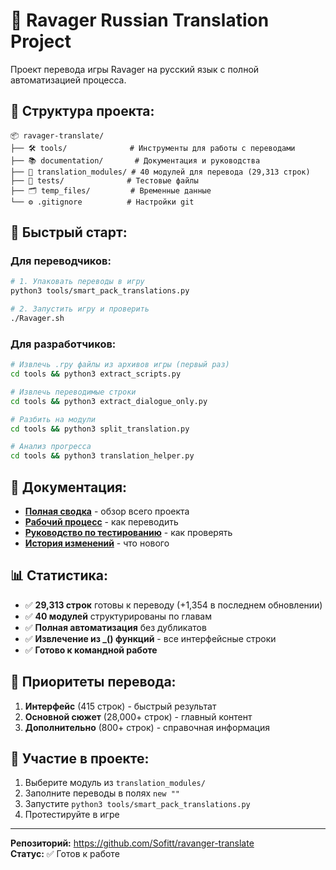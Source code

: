 # 🐉 Ravager Russian Translation Project

Проект перевода игры Ravager на русский язык с полной автоматизацией процесса.

## 📁 Структура проекта:

```
📦 ravager-translate/
├── 🛠️ tools/              # Инструменты для работы с переводами
├── 📚 documentation/       # Документация и руководства  
├── 🎯 translation_modules/ # 40 модулей для перевода (29,313 строк)
├── 🧪 tests/              # Тестовые файлы
├── 🗂️ temp_files/         # Временные данные
└── ⚙️ .gitignore          # Настройки git
```

## 🚀 Быстрый старт:

### Для переводчиков:
```bash
# 1. Упаковать переводы в игру
python3 tools/smart_pack_translations.py

# 2. Запустить игру и проверить
./Ravager.sh
```

### Для разработчиков:
```bash
# Извлечь .rpy файлы из архивов игры (первый раз)
cd tools && python3 extract_scripts.py

# Извлечь переводимые строки
cd tools && python3 extract_dialogue_only.py

# Разбить на модули
cd tools && python3 split_translation.py

# Анализ прогресса
cd tools && python3 translation_helper.py
```

## 📖 Документация:

- **[Полная сводка](documentation/FINAL_SUMMARY.md)** - обзор всего проекта
- **[Рабочий процесс](documentation/TRANSLATION_WORKFLOW.md)** - как переводить
- **[Руководство по тестированию](documentation/TESTING_GUIDE.md)** - как проверять
- **[История изменений](CHANGELOG.md)** - что нового

## 📊 Статистика:

- ✅ **29,313 строк** готовы к переводу (+1,354 в последнем обновлении)
- ✅ **40 модулей** структурированы по главам
- ✅ **Полная автоматизация** без дубликатов
- ✅ **Извлечение из _() функций** - все интерфейсные строки
- ✅ **Готово к командной работе**

## 🎯 Приоритеты перевода:

1. **Интерфейс** (415 строк) - быстрый результат
2. **Основной сюжет** (28,000+ строк) - главный контент  
3. **Дополнительно** (800+ строк) - справочная информация

## 🤝 Участие в проекте:

1. Выберите модуль из `translation_modules/`
2. Заполните переводы в полях `new ""`
3. Запустите `python3 tools/smart_pack_translations.py`
4. Протестируйте в игре

---

**Репозиторий:** https://github.com/Sofitt/ravanger-translate  
**Статус:** ✅ Готов к работе
